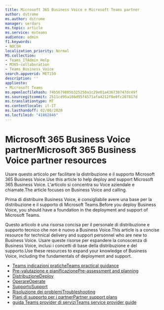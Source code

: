 ```yaml
---
title: Microsoft 365 Business Voice e Microsoft Teams partner
author: dstrome
ms.author: dstrome
manager: serdars
ms.topic: article
ms.service: msteams
audience: admin
f1.keywords:
- NOCSH
localization_priority: Normal
MS.collection:
- Teams_ITAdmin_Help
- M365-collaboration
- Teams_Business_Voice
search.appverid: MET150
description: ''
appliesto:
- Microsoft Teams
ms.openlocfilehash: 74b5679805b325250a1c29e01a436738747dc49f
ms.sourcegitcommit: 2511cd95a186d95f4571afa4212f8e0fc207817d
ms.translationtype: MT
ms.contentlocale: it-IT
ms.lasthandoff: 02/08/2020
ms.locfileid: "41862846"
---
```

# <a name="microsoft-365-business-voice-partner-resources"></a><span data-ttu-id="05cf3-102">Microsoft 365 Business Voice partner</span><span class="sxs-lookup"><span data-stu-id="05cf3-102">Microsoft 365 Business Voice partner resources</span></span>

<span data-ttu-id="05cf3-103">Usare questo articolo per facilitare la distribuzione e il supporto Microsoft 365 Business Voice.</span><span class="sxs-lookup"><span data-stu-id="05cf3-103">Use this article to help deploy and support Microsoft 365 Business Voice.</span></span> <span data-ttu-id="05cf3-104">L'articolo si concentra su Voce aziendale e chiamate.</span><span class="sxs-lookup"><span data-stu-id="05cf3-104">The article focuses on Business Voice and calling.</span></span>

<span data-ttu-id="05cf3-105">Prima di distribuire Business Voice, è consigliabile avere una base per la distribuzione e il supporto di Microsoft Teams.</span><span class="sxs-lookup"><span data-stu-id="05cf3-105">Before you deploy Business Voice, you should have a foundation in the deployment and support of Microsoft Teams.</span></span>

<span data-ttu-id="05cf3-106">Questo articolo è una risorsa concisa per il personale di distribuzione e supporto tecnico che non è nuovo a Business Voice.</span><span class="sxs-lookup"><span data-stu-id="05cf3-106">This article is a concise resource for technical delivery and support personnel who are new to Business Voice.</span></span> <span data-ttu-id="05cf3-107">Usare queste risorse per espandere la conoscenza di Business Voice, inclusi i concetti di base della distribuzione e del supporto.</span><span class="sxs-lookup"><span data-stu-id="05cf3-107">Use these resources to expand your knowledge of Business Voice, including the fundamentals of deployment and support.</span></span>

- [<span data-ttu-id="05cf3-108">Teams indicazioni pratiche</span><span class="sxs-lookup"><span data-stu-id="05cf3-108">Teams practical guidance</span></span>](../cloud-voice-landing-page.md)
- [<span data-ttu-id="05cf3-109">Pre-valutazione e pianificazione</span><span class="sxs-lookup"><span data-stu-id="05cf3-109">Pre-assessment and planning</span></span>](../3-envision-evaluate-my-environment.md)
- [<span data-ttu-id="05cf3-110">Distribuzione</span><span class="sxs-lookup"><span data-stu-id="05cf3-110">Deploy</span></span>](../3-onboard-deploy-my-service.md)
- [<span data-ttu-id="05cf3-111">Operare</span><span class="sxs-lookup"><span data-stu-id="05cf3-111">Operate</span></span>](../1-drive-value-operate-my-service.md)
- [<span data-ttu-id="05cf3-112">Supporto</span><span class="sxs-lookup"><span data-stu-id="05cf3-112">Support</span></span>](../prepare-network.md)
- [<span data-ttu-id="05cf3-113">Risoluzione dei problemi</span><span class="sxs-lookup"><span data-stu-id="05cf3-113">Troubleshooting</span></span>](../connectivity-issues.md)
- [<span data-ttu-id="05cf3-114">Piani di supporto per i partner</span><span class="sxs-lookup"><span data-stu-id="05cf3-114">Partner support plans</span></span>](https://partner.microsoft.com/support/partnersupport)
- [<span data-ttu-id="05cf3-115">guida Teams provider di servizi</span><span class="sxs-lookup"><span data-stu-id="05cf3-115">Teams service provider guide</span></span>](https://aka.ms/teamsserviceproviderguide)

